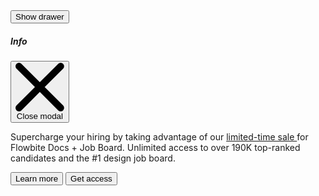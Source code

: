 <script>
    import { Drawer, Button } from 'svelte-5-ui-lib'
    import { sineIn } from 'svelte/easing';

    let transitionParamsTop = {
        y: -320,
        duration: 200,
        easing: sineIn
    };

	const drawerE = uiHelpers();
	let drawerStatusE = $state(false);
	const closeDrawerE = drawerE.close;

    $effect(() => {
		drawerStatusE = drawerE.isOpen;
	});

</script>

<div class="text-center">
	<Button onclick={drawerE.toggle}>Show drawer</Button>
</div>
<Drawer
	placement="top"
	transitionType="fly"
	width="w-full"
	drawerStatus={drawerStatusE}
	closeDrawer={closeDrawerE}
	transitionParams={transitionParamsTop}
>
	<div class="flex items-center">
		<h5
			id="drawer-label"
			class="mb-4 inline-flex items-center text-base font-semibold text-gray-500 dark:text-gray-400"
		>
			<InfoCircleSolid class="me-2.5 h-4 w-4" />Info
		</h5>
		<button
			type="button"
			onclick={closeDrawerE}
			class="ms-auto inline-flex h-8 w-8 items-center justify-center rounded-lg bg-transparent text-sm text-gray-400 hover:bg-gray-200 hover:text-gray-900 dark:hover:bg-gray-600 dark:hover:text-white"
			data-modal-hide="default-modal"
		>
			<svg
				class="h-3 w-3"
				aria-hidden="true"
				xmlns="http://www.w3.org/2000/svg"
				fill="none"
				viewBox="0 0 14 14"
			>
				<path
					stroke="currentColor"
					stroke-linecap="round"
					stroke-linejoin="round"
					stroke-width="2"
					d="m1 1 6 6m0 0 6 6M7 7l6-6M7 7l-6 6"
				/>
			</svg>
			<span class="sr-only">Close modal</span>
		</button>
	</div>
	<p class="mb-6 text-sm text-gray-500 dark:text-gray-400">
		Supercharge your hiring by taking advantage of our <a
			href="/"
			class="text-primary-600 underline hover:no-underline dark:text-primary-500"
		>
			limited-time sale
		</a>
		for Flowbite Docs + Job Board. Unlimited access to over 190K top-ranked candidates and the #1 design
		job board.
	</p>
	<div class="grid grid-cols-2 gap-4">
		<Button color="light" href="/">Learn more</Button>
		<Button href="/" class="px-4">Get access <ArrowRightOutline class="ms-2 h-3.5 w-3.5" /></Button>
	</div>
</Drawer>